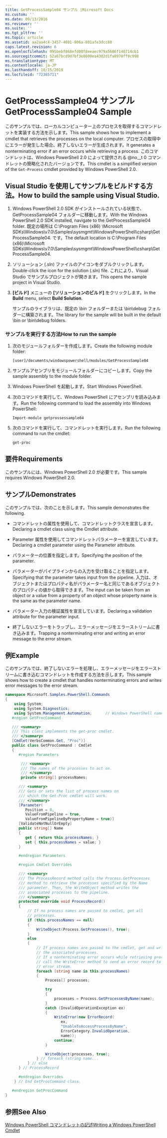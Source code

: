 ```yaml
---
title: GetProcessSample04 サンプル |Microsoft Docs
ms.custom: ''
ms.date: 09/13/2016
ms.reviewer: ''
ms.suite: ''
ms.tgt_pltfrm: ''
ms.topic: article
ms.assetid: aa2aa4c4-3457-4601-806a-801afe3dcc80
caps.latest.revision: 6
ms.openlocfilehash: 095bebf868efd00f8eeaec979a5606f140714cb1
ms.sourcegitcommit: 52a67bcd9d7bf3e8600ea4302d1fa8970ff9c998
ms.translationtype: MT
ms.contentlocale: ja-JP
ms.lasthandoff: 10/15/2019
ms.locfileid: "72365711"
---
```

# <a name="getprocesssample04-sample"></a><span data-ttu-id="54507-102">GetProcessSample04 サンプル</span><span class="sxs-lookup"><span data-stu-id="54507-102">GetProcessSample04 Sample</span></span>

<span data-ttu-id="54507-103">このサンプルでは、ローカルコンピューター上のプロセスを取得するコマンドレットを実装する方法を示します。</span><span class="sxs-lookup"><span data-stu-id="54507-103">This sample shows how to implement a cmdlet that retrieves the processes on the local computer.</span></span> <span data-ttu-id="54507-104">プロセスの取得中にエラーが発生した場合、終了しないエラーが生成されます。</span><span class="sxs-lookup"><span data-stu-id="54507-104">It generates a nonterminating error if an error occurs while retrieving a process.</span></span> <span data-ttu-id="54507-105">このコマンドレットは、Windows PowerShell 2.0 によって提供される @no__t 0 コマンドレットの簡略化されたバージョンです。</span><span class="sxs-lookup"><span data-stu-id="54507-105">This cmdlet is a simplified version of the `Get-Process` cmdlet provided by Windows PowerShell 2.0.</span></span>

## <a name="how-to-build-the-sample-using-visual-studio"></a><span data-ttu-id="54507-106">Visual Studio を使用してサンプルをビルドする方法。</span><span class="sxs-lookup"><span data-stu-id="54507-106">How to build the sample using Visual Studio.</span></span>

1. <span data-ttu-id="54507-107">Windows PowerShell 2.0 SDK がインストールされている状態で、GetProcessSample04 フォルダーに移動します。</span><span class="sxs-lookup"><span data-stu-id="54507-107">With the Windows PowerShell 2.0 SDK installed, navigate to the GetProcessSample04 folder.</span></span> <span data-ttu-id="54507-108">既定の場所は C:\Program Files (x86) \Microsoft SDKs\Windows\v7.0\Samples\sysmgmt\WindowsPowerShell\csharp\GetProcessSample04. です。</span><span class="sxs-lookup"><span data-stu-id="54507-108">The default location is C:\Program Files (x86)\Microsoft SDKs\Windows\v7.0\Samples\sysmgmt\WindowsPowerShell\csharp\GetProcessSample04.</span></span>

2. <span data-ttu-id="54507-109">ソリューション (.sln) ファイルのアイコンをダブルクリックします。</span><span class="sxs-lookup"><span data-stu-id="54507-109">Double-click the icon for the solution (.sln) file.</span></span> <span data-ttu-id="54507-110">これにより、Visual Studio でサンプルプロジェクトが開きます。</span><span class="sxs-lookup"><span data-stu-id="54507-110">This opens the sample project in Visual Studio.</span></span>

3. <span data-ttu-id="54507-111">**[ビルド]** メニューの **[ソリューションのビルド]** をクリックします。</span><span class="sxs-lookup"><span data-stu-id="54507-111">In the **Build** menu, select **Build Solution**.</span></span>

    <span data-ttu-id="54507-112">サンプルのライブラリは、既定の \bin フォルダーまたは \bin\debug フォルダーに構築されます。</span><span class="sxs-lookup"><span data-stu-id="54507-112">The library for the sample will be built in the default \bin or \bin\debug folders.</span></span>

### <a name="how-to-run-the-sample"></a><span data-ttu-id="54507-113">サンプルを実行する方法</span><span class="sxs-lookup"><span data-stu-id="54507-113">How to run the sample</span></span>

1. <span data-ttu-id="54507-114">次のモジュールフォルダーを作成します。</span><span class="sxs-lookup"><span data-stu-id="54507-114">Create the following module folder:</span></span>

    `[user]/documents/windowspowershell/modules/GetProcessSample04`

2. <span data-ttu-id="54507-115">サンプルアセンブリをモジュールフォルダーにコピーします。</span><span class="sxs-lookup"><span data-stu-id="54507-115">Copy the sample assembly to the module folder.</span></span>

3. <span data-ttu-id="54507-116">Windows PowerShell を起動します。</span><span class="sxs-lookup"><span data-stu-id="54507-116">Start Windows PowerShell.</span></span>

4. <span data-ttu-id="54507-117">次のコマンドを実行して、Windows PowerShell にアセンブリを読み込みます。</span><span class="sxs-lookup"><span data-stu-id="54507-117">Run the following command to load the assembly into Windows PowerShell:</span></span>

    `Import-module getprossessample04`

5. <span data-ttu-id="54507-118">次のコマンドを実行して、コマンドレットを実行します。</span><span class="sxs-lookup"><span data-stu-id="54507-118">Run the following command to run the cmdlet:</span></span>

    `get-proc`

## <a name="requirements"></a><span data-ttu-id="54507-119">要件</span><span class="sxs-lookup"><span data-stu-id="54507-119">Requirements</span></span>

<span data-ttu-id="54507-120">このサンプルには、Windows PowerShell 2.0 が必要です。</span><span class="sxs-lookup"><span data-stu-id="54507-120">This sample requires Windows PowerShell 2.0.</span></span>

## <a name="demonstrates"></a><span data-ttu-id="54507-121">サンプル</span><span class="sxs-lookup"><span data-stu-id="54507-121">Demonstrates</span></span>

<span data-ttu-id="54507-122">このサンプルでは、次のことを示します。</span><span class="sxs-lookup"><span data-stu-id="54507-122">This sample demonstrates the following.</span></span>

- <span data-ttu-id="54507-123">コマンドレットの属性を使用して、コマンドレットクラスを宣言します。</span><span class="sxs-lookup"><span data-stu-id="54507-123">Declaring a cmdlet class using the Cmdlet attribute.</span></span>

- <span data-ttu-id="54507-124">Parameter 属性を使用してコマンドレットパラメーターを宣言しています。</span><span class="sxs-lookup"><span data-stu-id="54507-124">Declaring a cmdlet parameter using the Parameter attribute.</span></span>

- <span data-ttu-id="54507-125">パラメーターの位置を指定します。</span><span class="sxs-lookup"><span data-stu-id="54507-125">Specifying the position of the parameter.</span></span>

- <span data-ttu-id="54507-126">パラメーターがパイプラインからの入力を受け取ることを指定します。</span><span class="sxs-lookup"><span data-stu-id="54507-126">Specifying that the parameter takes input from the pipeline.</span></span> <span data-ttu-id="54507-127">入力は、オブジェクトまたはプロパティ名がパラメーター名と同じであるオブジェクトのプロパティの値から取得できます。</span><span class="sxs-lookup"><span data-stu-id="54507-127">The input can be taken from an object or a value from a property of an object whose property name is the same as the parameter name.</span></span>

- <span data-ttu-id="54507-128">パラメーター入力の検証属性を宣言しています。</span><span class="sxs-lookup"><span data-stu-id="54507-128">Declaring a validation attribute for the parameter input.</span></span>

- <span data-ttu-id="54507-129">終了しないエラーをトラップし、エラーメッセージをエラーストリームに書き込みます。</span><span class="sxs-lookup"><span data-stu-id="54507-129">Trapping a nonterminating error and writing an error message to the error stream.</span></span>

## <a name="example"></a><span data-ttu-id="54507-130">例</span><span class="sxs-lookup"><span data-stu-id="54507-130">Example</span></span>

<span data-ttu-id="54507-131">このサンプルでは、終了しないエラーを処理し、エラーメッセージをエラーストリームに書き込むコマンドレットを作成する方法を示します。</span><span class="sxs-lookup"><span data-stu-id="54507-131">This sample shows how to create a cmdlet that handles nonterminating errors and writes error messages to the error stream.</span></span>

```csharp
namespace Microsoft.Samples.PowerShell.Commands
{
    using System;
    using System.Diagnostics;
    using System.Management.Automation;      // Windows PowerShell namespace.
   #region GetProcCommand

   /// <summary>
   /// This class implements the get-proc cmdlet.
   /// </summary>
   [Cmdlet(VerbsCommon.Get, "Proc")]
   public class GetProcCommand : Cmdlet
   {
      #region Parameters

       /// <summary>
       /// The names of the processes to act on.
       /// </summary>
       private string[] processNames;

      /// <summary>
      /// Gets or sets the list of process names on
      /// which the Get-Proc cmdlet will work.
      /// </summary>
      [Parameter(
         Position = 0,
         ValueFromPipeline = true,
         ValueFromPipelineByPropertyName = true)]
      [ValidateNotNullOrEmpty]
      public string[] Name
      {
         get { return this.processNames; }
         set { this.processNames = value; }
      }

      #endregion Parameters

      #region Cmdlet Overrides

      /// <summary>
      /// The ProcessRecord method calls the Process.GetProcesses
      /// method to retrieve the processes specified by the Name
      /// parameter. Then, the WriteObject method writes the
      /// associated processes to the pipeline.
      /// </summary>
      protected override void ProcessRecord()
      {
          // If no process names are passed to cmdlet, get all
          // processes.
          if (this.processNames == null)
          {
              WriteObject(Process.GetProcesses(), true);
          }
          else
          {
              // If process names are passed to the cmdlet, get and write
              // the associated processes.
              // If a nonterminating error occurs while retrieving processes,
              // call the WriteError method to send an error record to the
              // error stream.
              foreach (string name in this.processNames)
              {
                  Process[] processes;

                  try
                  {
                      processes = Process.GetProcessesByName(name);
                  }
                  catch (InvalidOperationException ex)
                  {
                      WriteError(new ErrorRecord(
                         ex,
                         "UnableToAccessProcessByName",
                         ErrorCategory.InvalidOperation,
                         name));
                      continue;
                  }

                  WriteObject(processes, true);
              } // foreach (string name...
          } // else
      } // ProcessRecord

      #endregion Overrides
    } // End GetProcCommand class.

   #endregion GetProcCommand
}
```

## <a name="see-also"></a><span data-ttu-id="54507-132">参照</span><span class="sxs-lookup"><span data-stu-id="54507-132">See Also</span></span>

[<span data-ttu-id="54507-133">Windows PowerShell コマンドレットの記述</span><span class="sxs-lookup"><span data-stu-id="54507-133">Writing a Windows PowerShell Cmdlet</span></span>](./writing-a-windows-powershell-cmdlet.md)
